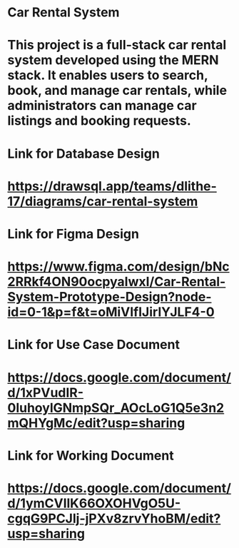 # Car Rental System
# This project is a full-stack car rental system developed using the MERN stack. It enables users to search, book, and manage car rentals, while administrators can manage car listings and booking requests.

# Link for Database Design
# https://drawsql.app/teams/dlithe-17/diagrams/car-rental-system

# Link for Figma Design 
# https://www.figma.com/design/bNc2RRkf4ON90ocpyaIwxI/Car-Rental-System-Prototype-Design?node-id=0-1&p=f&t=oMiVIfIJirlYJLF4-0

# Link for Use Case Document
# https://docs.google.com/document/d/1xPVudIR-0luhoylGNmpSQr_AOcLoG1Q5e3n2mQHYgMc/edit?usp=sharing

# Link for Working Document
# https://docs.google.com/document/d/1ymCVIlK66OXOHVgO5U-cgqG9PCJlj-jPXv8zrvYhoBM/edit?usp=sharing
